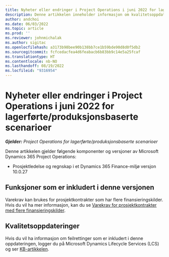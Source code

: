 ```yaml
---
title: Nyheter eller endringer i Project Operations i juni 2022 for lagerførte/produksjonsbaserte scenarioer
description: Denne artikkelen inneholder informasjon om kvalitetsoppdateringene som er tilgjengelige i utgivelsen av Project Operations for lagerførte/produksjonsbaserte scenarioer fra juni 2022.
author: andchoi
ms.date: 06/03/2022
ms.topic: article
ms.prod: ''
ms.reviewer: johnmichalak
ms.author: sigitac
ms.openlocfilehash: a3173b98bee90b138bb7ce1b59bde90d8d0f5db2
ms.sourcegitcommit: fcfcedacfea4d6feabacb6b83bb9c14e5a25fcaf
ms.translationtype: HT
ms.contentlocale: nb-NO
ms.lasthandoff: 08/19/2022
ms.locfileid: "9316954"
---
```

# <a name="whats-new-or-changed-in-project-operations-june-2022-for-stockedproduction-based-scenarios"></a>Nyheter eller endringer i Project Operations i juni 2022 for lagerførte/produksjonsbaserte scenarioer

_**Gjelder:** Project Operations for lagerførte/produksjonsbaserte scenarioer_

Denne artikkelen gjelder følgende komponenter og versjoner av Microsoft Dynamics 365 Project Operations:

- Prosjektledelse og regnskap i et Dynamics 365 Finance-miljø versjon 10.0.27

## <a name="features-included-in-this-release"></a>Funksjoner som er inkludert i denne versjonen

Varekrav kan brukes for prosjektkontrakter som har flere finansieringskilder. Hvis du vil ha mer informasjon, kan du se [Varekrav for prosjektkontrakter med flere finansieringskilder](../multiple-funding-sources-item-req.md).

## <a name="quality-updates"></a>Kvalitetsoppdateringer

Hvis du vil ha informasjon om feilrettinger som er inkludert i denne oppdateringen, logger du på Microsoft Dynamics Lifecycle Services (LCS) og ser [KB-artikkelen](https://fix.lcs.dynamics.com/Issue/Details?bugId=673271).
